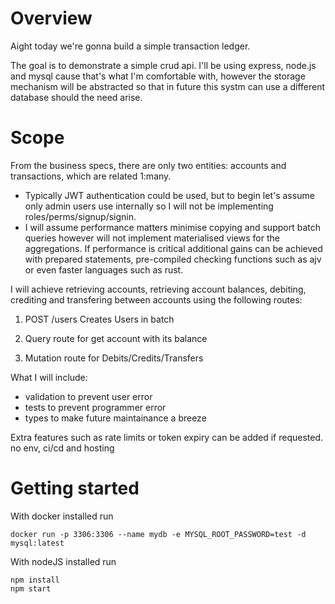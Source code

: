 # Overview
Aight today we're gonna build a simple transaction ledger.

The goal is to demonstrate a simple crud api.
I'll be using express, node.js and mysql cause
that's what I'm comfortable with, however the storage mechanism will be abstracted so that in future this systm can use a different database should the need arise.

# Scope
From the business specs, there are only two entities: accounts and transactions, which are related 1:many. 

- Typically JWT authentication could be used, but to begin let's assume only admin users use internally so I will not be implementing roles/perms/signup/signin.
- I will assume performance matters minimise copying and support batch queries however will not implement materialised views for the aggregations. If performance is critical additional gains can be achieved with prepared statements, pre-compiled checking functions such as ajv or even faster languages such as rust.

I will achieve retrieving accounts, retrieving account balances, debiting, crediting and transfering between accounts using the following routes:

1. POST /users Creates Users in batch

2. Query route for get account with its balance
3. Mutation route for Debits/Credits/Transfers

What I will include: 
- validation to prevent user error
- tests to prevent programmer error
- types to make future maintainance a breeze 

Extra features such as rate limits or token expiry can be added if requested.
no env, ci/cd and hosting  

# Getting started

With docker installed run
```
docker run -p 3306:3306 --name mydb -e MYSQL_ROOT_PASSWORD=test -d mysql:latest
```
With nodeJS installed run
```
npm install
npm start
```
